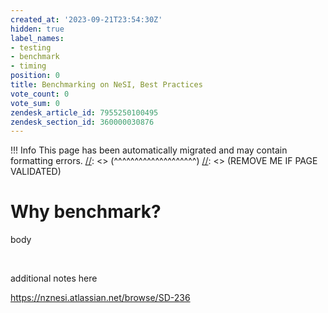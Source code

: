 ```yaml
---
created_at: '2023-09-21T23:54:30Z'
hidden: true
label_names:
- testing
- benchmark
- timing
position: 0
title: Benchmarking on NeSI, Best Practices
vote_count: 0
vote_sum: 0
zendesk_article_id: 7955250100495
zendesk_section_id: 360000030876
---
```



[//]: <> (REMOVE ME IF PAGE VALIDATED)
[//]: <> (vvvvvvvvvvvvvvvvvvvv)
 !!! Info
     This page has been automatically migrated and may contain formatting errors.
[//]: <> (^^^^^^^^^^^^^^^^^^^^)
[//]: <> (REMOVE ME IF PAGE VALIDATED)
# Why benchmark?

body

 

additional notes here

<https://nznesi.atlassian.net/browse/SD-236>

 
